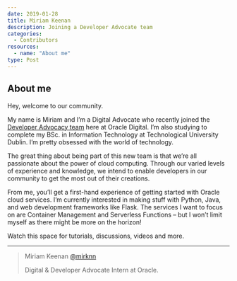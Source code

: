 ```yaml
---
date: 2019-01-28
title: Miriam Keenan
description: Joining a Developer Advocate team
categories:
  - Contributors
resources:
  - name: "About me"
type: Post
---
```


## About me

Hey, welcome to our community.

My name is Miriam and I’m a Digital Advocate who recently joined the [Developer Advocacy team](https://medium.com/@mirknn/helping-developers-by-learning-about-what-matters-ea33fd9ea0b3) here at Oracle Digital. I’m also studying to complete my BSc. in Information Technology at Technological University Dublin. I’m pretty obsessed with the world of technology.

The great thing about being part of this new team is that we’re all passionate about the power of cloud computing. Through our varied levels of experience and knowledge, we intend to enable developers in our community to get the most out of their creations.

From me, you’ll get a first-hand experience of getting started with Oracle cloud services. I’m currently interested in making stuff with Python, Java, and web development frameworks like Flask. The services I want to focus on are Container Management and Serverless Functions – but I won’t limit myself as there might be more on the horizon!

Watch this space for tutorials, discussions, videos and more.

***

> Miriam Keenan [@mirknn](https://twitter.com/mirknn)
>
>  Digital & Developer Advocate Intern at Oracle. 
